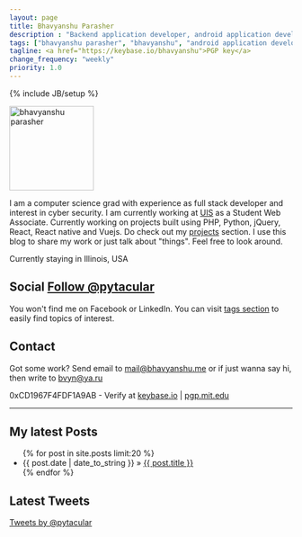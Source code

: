 ```yaml
---
layout: page
title: Bhavyanshu Parasher
description : "Backend application developer, android application developer, python and php application developer."
tags: ["bhavyanshu parasher", "bhavyanshu", "android application developer","backend application developer"]
tagline: <a href="https://keybase.io/bhavyanshu">PGP key</a>
change_frequency: "weekly"
priority: 1.0
---
```

{% include JB/setup %}

<div class="row">
 <div class="col-md-12 bio">
  <div class="pull-left">
   <img itemprop="image" class="bio-img" style="display: block; width: 150px; margin-right: 8px; margin-bottom:5px;" src="https://avatars0.githubusercontent.com/u/3829459" alt="bhavyanshu parasher" />
  </div>
  <div class="bio-text">
    <p>
      I am a computer science grad with experience as full stack developer and interest in cyber security. I am currently working at <a href="http://uis.edu" target="_blank">UIS</a> as a Student Web Associate. Currently working on projects built using PHP, Python, jQuery, React, React native and Vuejs. Do check out my <a href="https://bhavyanshu.me/projects.html">projects</a> section.
      I use this blog to share my work or just talk about "things". Feel free to look around.
    </p>
    <p>Currently staying in
     <span itemprop="address" itemscope
       itemtype="http://data-vocabulary.org/Address">
       <span itemprop="locality">Illinois</span>,
       <span itemprop="region">USA</span>
     </span>
    </p>
  </div>
 </div>
</div>

<div class="row">
  <div class="col-md-7 social">
    <h2>
    Social
    <a href="https://twitter.com/pytacular" class="twitter-follow-button" data-show-count="true" data-size="medium" data-lang="en">Follow @pytacular</a>
    </h2>
    <p class="social-icons">
      <a href="https://github.com/{{ site.author.github }}" target="_blank"><span class="fa fa-2x fa-github"></span></a>
      <a href="https://twitter.com/pytacular" target="_blank"><span class="fa fa-2x fa-twitter"></span></a>
      <a href="https://plus.google.com/112306240164215805986" rel="author" target="_blank"><span class="fa fa-2x fa-google-plus"></span></a>
      <a href="http://bhavyanshu.me/subscribe.html" target="_blank"><span class="fa fa-2x fa-rss"></span></a>
    </p>
    <p>You won't find me on Facebook or LinkedIn.
    You can visit <a href="/tags.html">tags section</a> to easily find topics of interest.</p>
  </div>
  <div class="col-md-5" id="contact">
    <h2>Contact</h2>
    <p>
    Got some work? Send email to <a href="mailto:mail@bhavyanshu.me">mail@bhavyanshu.me</a>  or if just wanna say hi, then write to <a href="bvyn@ya.ru">bvyn@ya.ru</a>
    </p>
    <p>
    0xCD1967F4FDF1A9AB - Verify at <a target="_blank" href="https://keybase.io/bhavyanshu">keybase.io</a> | <a href="https://pgp.mit.edu/pks/lookup?op=vindex&fingerprint=on&search=0xCD1967F4FDF1A9AB" target="_blank">pgp.mit.edu</a>
    </p>
  </div>
</div>

<hr/>
<div class="row-fluid">
  <div class="col-md-8 latest_posts">
    <h2>My latest Posts</h2>
    <ul class="posts">
      {% for post in site.posts limit:20 %}
        <li><span>{{ post.date | date_to_string }}</span> &raquo; <a href="{{ BASE_PATH }}{{ post.url }}">{{ post.title }}</a></li>
      {% endfor %}
    </ul>
  </div>

  <div class="col-md-4">
    <h2>Latest Tweets</h2>
    <a class="twitter-timeline" height="500" href="https://twitter.com/pytacular" data-widget-id="388676082561318912">Tweets by @pytacular</a>
  </div>
</div>
